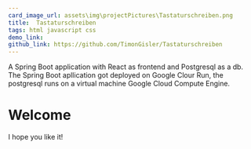 ```yaml
---
card_image_url: assets\img\projectPictures\Tastaturschreiben.png
title:  Tastaturschreiben
tags: html javascript css
demo_link: 
github_link: https://github.com/TimonGisler/Tastaturschreiben
---
```


A Spring Boot application with React as frontend and Postgresql as a db. The Spring Boot apllication got deployed on Google Clour Run, the postgresql runs on a
virtual machine Google Cloud Compute Engine.

# Welcome 



I hope you like it!